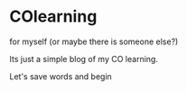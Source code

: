 # COlearning
for myself (or maybe there is someone else?)

Its just a simple blog of my CO learning.

Let's save words and begin


